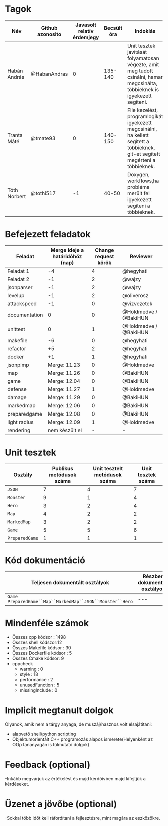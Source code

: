 # Tagok

| Név | Github azonosito  | Javasolt relatív érdemjegy | Becsült óra | Indoklás  | 
| --- | ---- | --- | ------------------ | --------- |
| Habán András | @HabanAndras | 0 | 135-140 | Unit tesztek javítását folyamatosan végezte, amit meg tudott csinálni, hamar megcsinálta, többieknek is igyekezett segíteni. |
| Tranta Máté | @tmate93 | 0 | 140-150 | File kezelést, programlogikát igyekezett megcsinálni, ha kellett segített a többieknek, git-et segített megérteni a többieknek. |
| Tóth Norbert | @tothi517 | -1 | 40-50 | Doxygen, workflows,ha probléma merült fel igyekezett segíteni a többieknek. |


# Befejezett feladatok

| Feladat | Merge ideje a határidóhöz (nap) | Change request körök | Reviewer | 
| ------- | ------------------------------- | -------------------- | -------- |
| Feladat 1 | -4 | 4 | @hegyhati | 
| Feladat 2 | -1 | 2 | @wajzy |
| jsonparser | -1 | 2 | @wajzy |
| levelup | -1 | 2 | @oliverosz |
| attackspeed | -1 | 0 | @vizvezetek |
| documentation | 0 | 0 | @Holdmedve / @BakiHUN |
| unittest | 0 | 1 | @Holdmedve / @BakiHUN |
| makefile | -6 | 0 | @hegyhati |
| refactor | +5 | 2 | @hegyhati |
| docker | +1 | 1 | @hegyhati |
| jsonpimp | Merge: 11.23 | 0 | @Holdmedve |
| map | Merge: 11.26 | 0 | @BakiHUN |
| game | Merge: 12.04 | 0 | @BakiHUN |
| defense | Merge: 11.27 | 1 | @Holdmedve |
| damage | Merge: 11.29 | 0 | @BakiHUN  |
| markedmap | Merge: 12.06 | 0 | @BakiHUN |
| preparedgame | Merge: 12.08  | 0 | @BakiHUN  |
| light radius | Merge: 12.09 | 1 | @Holdmedve |
| rendering | nem készült el | - | -

# Unit tesztek

| Osztály | Publikus metódusok száma | Unit tesztelt metódusok száma | Unit tesztek száma |
| --- | --- | --- | --- |
| `JSON` | 7 | 4 | 7 |
| `Monster` | 9 | 1 | 4 | 
| `Hero` | 3 | 2 | 4 |
| `Map` | 4 | 2 | 2 |
| `MarkedMap` | 3 | 2 | 2 |
| `Game` | 5 | 5 | 6 |
| `PreparedGame` | 1 | 1 | 1 |

# Kód dokumentáció

| Teljesen dokumentált osztályok | Részben dokumentált osztályok | Nem dokumentált osztályok |
| --- | --- | --- | 
| `Game` `PreparedGame``Map``MarkedMap``JSON``Monster``Hero` | --- | --- | 


# Mindenféle számok

 - Összes cpp kódsor : 1498
 - Összes shell kódszor:12
 - Összes Makefile kódsor : 30
 - Összes Dockerfile kódsor : 5
 - Összes Cmake kódsor: 9
 - cppcheck
   - warning : 0
   - style : 18
   - performance : 2
   - unusedFunction : 5
   - missingInclude : 0

# Implicit megtanult dolgok
Olyanok, amik nem a tárgy anyaga, de muszáj/hasznos volt elsajátítani:
 - alapvető shell/python scripting
 - Objektumorientált C++ programozás alapos ismerete(Helyenként az OOp tananyagán is túlmutató dolgok)

# Feedback (optional)
-Inkább megvárjuk az értékelést és majd kérdőívben majd kifejtjük a kérdéseket.

# Üzenet a jövőbe (optional)
-Sokkal több időt kell ráfordítani a fejlesztésre, mint magára az eszközökre.




